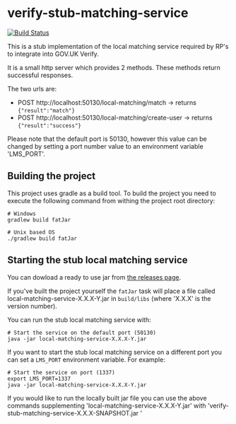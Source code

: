 # verify-stub-matching-service

[![Build Status](https://travis-ci.org/alphagov/verify-stub-matching-service.svg?branch=master)](https://travis-ci.org/alphagov/verify-stub-matching-service)

This is a stub implementation of the local matching service required by RP's to integrate into GOV.UK Verify.

It is a small http server which provides 2 methods. These methods return successful responses.

The two urls are:

* POST http://localhost:50130/local-matching/match -> returns `{"result":"match"}`
* POST http://localhost:50130/local-matching/create-user -> returns `{"result":"success"}`

Please note that the default port is 50130, however this value can be changed by setting a
port number value to an environment variable 'LMS_PORT'.

Building the project
--------------------

This project uses gradle as a build tool. To build the project you need to execute the following command
from withing the project root directory:

```
# Windows
gradlew build fatJar
```

```
# Unix based OS
./gradlew build fatJar
```

Starting the stub local matching service
----------------------------------------

You can dowload a ready to use jar from [the releases page](https://github.com/alphagov/verify-stub-matching-service/releases).

If you've built the project yourself the `fatJar` task will place a file called local-matching-service-X.X.X-Y.jar in `build/libs`
(where 'X.X.X' is the version number).

You can run the stub local matching service with:

```
# Start the service on the default port (50130)
java -jar local-matching-service-X.X.X-Y.jar
```

If you want to start the stub local matching service on a different port you can set a `LMS_PORT`
environment variable. For example:

```
# Start the service on port (1337)
export LMS_PORT=1337
java -jar local-matching-service-X.X.X-Y.jar
```

If you  would like to run the locally built jar file you can use the above commands supplementing
'local-matching-service-X.X.X-Y.jar' with 'verify-stub-matching-service-X.X.X-SNAPSHOT.jar '
